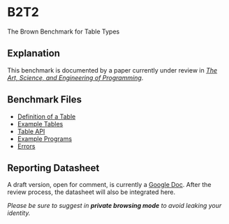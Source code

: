 # B2T2

The Brown Benchmark for Table Types

## Explanation

This benchmark is documented by a paper currently under review in
[*The Art, Science, and Engineering of Programming*](https://programming-journal.org/).

## Benchmark Files

- [Definition of a Table](WhatIsATable.md)
- [Example Tables](ExampleTables.md)
- [Table API](TableAPI.md)
- [Example Programs](ExamplePrograms.md)
- [Errors](Errors.md)

## Reporting Datasheet

A draft version, open for comment, is currently a
[Google Doc](https://docs.google.com/document/d/1th11PED6j8j2lZeU61f8pgsQpVMVhw9sG8X8vk00RVU/edit).
After the review process, the datasheet will also be integrated here.

*Please be sure to suggest in **private browsing mode**
to avoid leaking your identity.*

